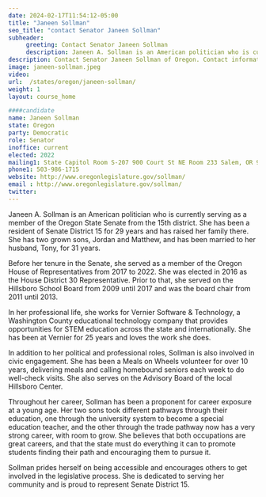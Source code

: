 ```yaml
---
date: 2024-02-17T11:54:12-05:00
title: "Janeen Sollman"
seo_title: "contact Senator Janeen Sollman"
subheader:
     greeting: Contact Senator Janeen Sollman
     description: Janeen A. Sollman is an American politician who is currently serving as a member of the Oregon State Senate from the 15th district. She assumed office on January 21, 2022. Her current term ends on January 11, 2027.
description: Contact Senator Janeen Sollman of Oregon. Contact information for Janeen Sollman includes email address, phone number, and mailing address.
image: janeen-sollman.jpeg
video:
url:  /states/oregon/janeen-sollman/
weight: 1
layout: course_home

####candidate
name: Janeen Sollman
state: Oregon
party: Democratic
role: Senator
inoffice: current
elected: 2022
mailing1: State Capitol Room S-207 900 Court St NE Room 233 Salem, OR 97301
phone1: 503-986-1715
website: http://www.oregonlegislature.gov/sollman/
email : http://www.oregonlegislature.gov/sollman/
twitter:
---
```


Janeen A. Sollman is an American politician who is currently serving as a member of the Oregon State Senate from the 15th district. She has been a resident of Senate District 15 for 29 years and has raised her family there. She has two grown sons, Jordan and Matthew, and has been married to her husband, Tony, for 31 years.

Before her tenure in the Senate, she served as a member of the Oregon House of Representatives from 2017 to 2022. She was elected in 2016 as the House District 30 Representative. Prior to that, she served on the Hillsboro School Board from 2009 until 2017 and was the board chair from 2011 until 2013.

In her professional life, she works for Vernier Software & Technology, a Washington County educational technology company that provides opportunities for STEM education across the state and internationally. She has been at Vernier for 25 years and loves the work she does.

In addition to her political and professional roles, Sollman is also involved in civic engagement. She has been a Meals on Wheels volunteer for over 10 years, delivering meals and calling homebound seniors each week to do well-check visits. She also serves on the Advisory Board of the local Hillsboro Center.

Throughout her career, Sollman has been a proponent for career exposure at a young age. Her two sons took different pathways through their education, one through the university system to become a special education teacher, and the other through the trade pathway now has a very strong career, with room to grow. She believes that both occupations are great careers, and that the state must do everything it can to promote students finding their path and encouraging them to pursue it.

Sollman prides herself on being accessible and encourages others to get involved in the legislative process. She is dedicated to serving her community and is proud to represent Senate District 15.
